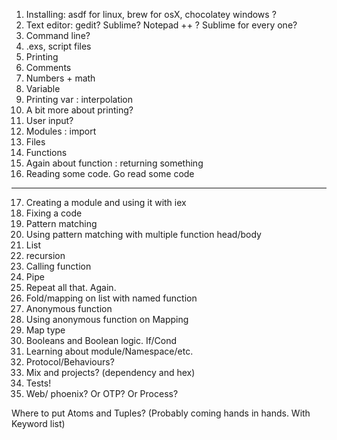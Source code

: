 1. Installing: asdf for linux, brew for osX, chocolatey windows ?
2. Text editor: gedit? Sublime? Notepad ++ ? Sublime for every one?
3. Command line?
4. .exs, script files
5. Printing
6. Comments
7. Numbers + math
8. Variable
9. Printing var : interpolation
10. A bit more about printing?
11. User input?
12. Modules : import
13. Files
14. Functions
15. Again about function : returning something
16. Reading some code. Go read some code
--------------------------------------------------------------------------------------------
17. Creating a module and using it with iex
18. Fixing a code
19. Pattern matching
20. Using pattern matching with multiple function head/body
21. List
22. recursion
23. Calling function
24. Pipe
25. Repeat all that. Again.
26. Fold/mapping on list with named function
27. Anonymous function
28. Using anonymous function on Mapping
29. Map type
30. Booleans and Boolean logic. If/Cond
31. Learning about module/Namespace/etc.
32. Protocol/Behaviours?
33. Mix and projects? (dependency and hex)
34. Tests!
35. Web/ phoenix? Or OTP? Or Process?

Where to put Atoms and Tuples? (Probably coming hands in hands. With Keyword list)
